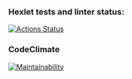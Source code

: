 ### Hexlet tests and linter status:
[![Actions Status](https://github.com/Olmianser/php-project-45/workflows/hexlet-check/badge.svg)](https://github.com/Olmianser/php-project-45/actions)

### CodeClimate
[![Maintainability](https://api.codeclimate.com/v1/badges/8ce2e83c101318b78267/maintainability)](https://codeclimate.com/github/Olmianser/php-project-45/maintainability)
